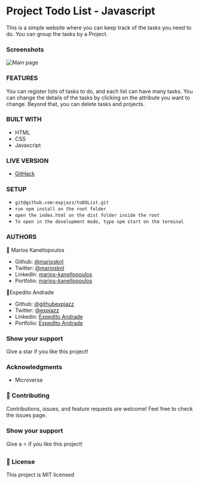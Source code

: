 # Project Todo List - Javascript

This is a simple website where you can keep track of the tasks you need to do. You can group the tasks by a Project.

### Screenshots

![Main page](./screenshot1.png)

### FEATURES

You can register lists of tasks to do, and each list can have many tasks. You can change the details of the tasks by clicking on the attribute you want to change. Beyond that, you can delete tasks and projects.

### BUILT WITH

- HTML
- CSS
- Javascript

### LIVE VERSION

- [GitHack](https://raw.githack.com/expjazz/toDOList/featureV1/dist/index.html)

### SETUP

- `git@github.com:expjazz/toDOList.git`
- `run npm install on the root folder`
- `open the index.html on the dist folder inside the root`
- `To open in the development mode, type npm start on the terminal`

### AUTHORS

👤 Marios Kanellopoulos

- Github: [@mariosknl](https://github.com/mariosknl)
- Twitter: [@mariosknl](https://twitter.com/MariosKnl)
- Linkedln: [marios-kanellopoulos](https://www.linkedin.com/in/marios-kanellopoulos)
- Portfolio: [marios-kanellopoulos](https://marioskanellopoulos.com/)

👤Expedito Andrade

- Github: [@githubexpjazz](https://github.com/expjazz)
- Twitter: [@expjazz](https://twitter.com/expeditoandrade13)
- Linkedin: [Expedito Andrade](https://www.linkedin.com/in/expedito-andrade/)
- Portfolio: [Expedito Andrade](https://expjazz.github.io/expedito_andrade/)

### Show your support

Give a star if you like this project!

### Acknowledgments

- Microverse

### 🤝 Contributing

Contributions, issues, and feature requests are welcome!
Feel free to check the issues page.

### Show your support

Give a ⭐️ if you like this project!

### 📝 License

This project is MIT licensed

